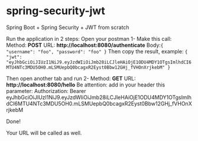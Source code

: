 # spring-security-jwt
Spring Boot + Spring Security + JWT from scratch

Run the application in 2 steps:
Open your postman 
 1- Make this call:
  Method: **POST**
  URL: **http://localhost:8080/authenticate**
  Body:`{
         	"username": "foo",
         	"password": "foo"
         }`
Then copy the result, example:
   `{
     "jwt": "eyJhbGciOiJIUzI1NiJ9.eyJzdWIiOiJmb28iLCJleHAiOjE1ODU4MDY1OTgsImlhdCI6MTU4NTc3MDU5OH0.mLSMUepbQ0bcagxR2Eyst0Bbw12GHj_fVHOnXrjkebM"
     }`
     
Then open another tab and run
2- Method: **GET**
 URL: **http://localhost:8080/hello**
 Be attention: add in your header this parameter:
       Authorization: Bearer eyJhbGciOiJIUzI1NiJ9.eyJzdWIiOiJmb28iLCJleHAiOjE1ODU4MDY1OTgsImlhdCI6MTU4NTc3MDU5OH0.mLSMUepbQ0bcagxR2Eyst0Bbw12GHj_fVHOnXrjkebM
       
Done!

Your URL will be called as well.
